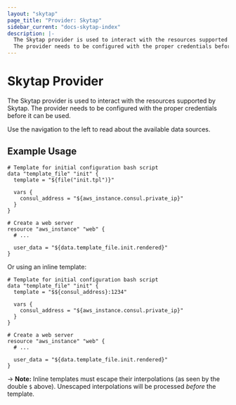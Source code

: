 ```yaml
---
layout: "skytap"
page_title: "Provider: Skytap"
sidebar_current: "docs-skytap-index"
description: |-
  The Skytap provider is used to interact with the resources supported by Skytap. 
  The provider needs to be configured with the proper credentials before it can be used.
---
```


# Skytap Provider

The Skytap provider is used to interact with the resources supported by Skytap. 
  The provider needs to be configured with the proper credentials before it can be used.

Use the navigation to the left to read about the available data sources.

## Example Usage

```hcl
# Template for initial configuration bash script
data "template_file" "init" {
  template = "${file("init.tpl")}"

  vars {
    consul_address = "${aws_instance.consul.private_ip}"
  }
}

# Create a web server
resource "aws_instance" "web" {
  # ...

  user_data = "${data.template_file.init.rendered}"
}
```

Or using an inline template:

```hcl
# Template for initial configuration bash script
data "template_file" "init" {
  template = "$${consul_address}:1234"

  vars {
    consul_address = "${aws_instance.consul.private_ip}"
  }
}

# Create a web server
resource "aws_instance" "web" {
  # ...

  user_data = "${data.template_file.init.rendered}"
}
```

-> **Note:** Inline templates must escape their interpolations (as seen
by the double `$` above). Unescaped interpolations will be processed
_before_ the template.
